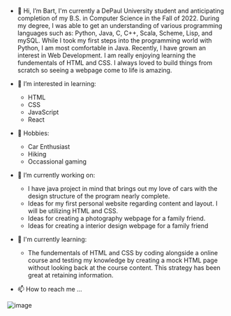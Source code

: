 - 👋 Hi, I’m Bart, I'm currently a DePaul University student and anticipating completion of my B.S. in Computer Science in the Fall of 2022. During my degree, I was able to get an understanding of various programming languages such as: Python, Java, C, C++, Scala, Scheme, Lisp, and mySQL. While I took my first steps into the programming world with Python, I am most comfortable in Java. Recently, I have grown an interest in Web Development. I am really enjoying learning the fundementals of HTML and CSS. I always loved to build things from scratch so seeing a webpage come to life is amazing.

- 👀 I’m interested in learning: 
   - HTML
   - CSS
   - JavaScript
   - React

- 🌱 Hobbies: 
   - Car Enthusiast 
   - Hiking
   - Occassional gaming

- 🌱 I’m currently working on:
   - I have java project in mind that brings out my love of cars with the design structure of the program nearly complete. 
   - Ideas for my first personal website regarding content and layout. I will be utilizing HTML and CSS.
   - Ideas for creating a photography webpage for a family friend.
   - Ideas for creating a interior design webpage for a family friend
 
- 💞️ I'm currently learning: 
  - The fundementals of HTML and CSS by coding alongside a online course and testing my knowledge by creating a mock HTML page without looking back at the course content. This      strategy has been great at retaining information.
  

- 📫 How to reach me ...


![image](https://user-images.githubusercontent.com/100662080/158490653-3e05fb1c-d28c-41a2-a14c-bf4cd81cac61.png)


<!---
bartswierz/bartswierz is a ✨ special ✨ repository because its `README.md` (this file) appears on your GitHub profile.
You can click the Preview link to take a look at your changes.
--->
